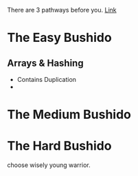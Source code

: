 There are 3 pathways before you. [Link](https://neetcode.io/practice?tab=blind75)

# The Easy Bushido
## Arrays & Hashing
* Contains Duplication
* 

# The Medium Bushido


# The Hard Bushido

choose wisely young warrior.


